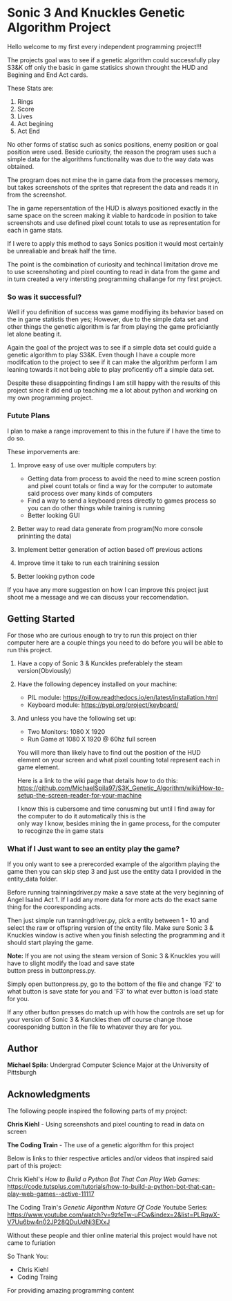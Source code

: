# Sonic 3 And Knuckles Genetic Algorithm Project

Hello welcome to my first every independent programming project!!!

The projects goal was to see if a genetic algorithm could successfully play S3&K off only the basic in game statisics shown throught the HUD and Begining and End Act cards. 

These Stats are:
1. Rings
2. Score
3. Lives
4. Act begining
5. Act End

No other forms of statisc such as sonics positions, enemy position or goal position were used. Beside curiosity, the reason the program uses such a simple data for the algorithms functionality was due to the way data was obtained. 

The program does not mine the in game data from the processes memory, but takes screenshots of the sprites that represent the data and reads it in from the screenshot. 

The in game repersentation of the HUD is always positioned exactly in the same space on the screen making it viable to hardcode in position to take screenshots and use defined pixel count totals to use as representation for each in game stats. 

If I were to apply this method to says Sonics position it would most certainly be unrealiable and break half the time. 

The point is the combination of curiosity and techincal limitation drove me to use screenshoting and pixel counting to read in data from the game and in turn created a very intersting programming challange for my first project.

### So was it successful?

Well if you definition of success was game modifiying its behavior based on the in game statistis then yes; However, due to the simple data set and other things the genetic algorithm is far from playing the game proficiantly let alone beating it.

Again the goal of the project was to see if a simple data set could guide a genetic algorithm to play S3&K. Even though I have a couple more modifcation to the project to see if it can make the algorithm perform I am leaning towards it not being able to play proficently off a simple data set. 

Despite these disappointing findings I am still happy with the results of this project since it did end up teaching me a lot about python and working on my own programming project.

### Futute Plans

I plan to make a range improvement to this in the future if I have the time to do so.

These imporvements are:

1. Improve easy of use over multiple computers by:
	* Getting data from process to avoid the need to mine screen postion and pixel count totals
	  or find a way for the computer to automate said process over many kinds of computers
	* Find a way to send a keyboard press directly to games process so you can do other things while training is running
	* Better looking GUI
	
2. Better way to read data generate from program(No more console prininting the data)

3. Implement better generation of action based off previous actions

4. Improve time it take to run each trainining session

5. Better looking python code

If you have any more suggestion on how I can improve this project just shoot me a message and we can discuss your reccomendation.
## Getting Started

For those who are curious enough to try to run this project on thier computer here are a couple things you need to do before you will be able to run this project.

1. Have a copy of Sonic 3 & Kunckles preferablely the steam version(Obviously)
2. Have the following depencey installed on your machine:

	* PIL module: https://pillow.readthedocs.io/en/latest/installation.html
	* Keyboard module: https://pypi.org/project/keyboard/

3. And unless you have the following set up:
	* Two Monitors: 1080 X 1920 
	* Run Game at 1080 X 1920 @ 60hz full screen
	
 	You will more than likely have to find out the position of the HUD element on your screen and what pixel counting total 	represent each in game element.
	
	Here is a link to the wiki page that details how to do this:
	https://github.com/MichaelSpila97/S3K_Genetic_Algorithm/wiki/How-to-setup-the-screen-reader-for-your-machine
	
	I know this is cubersome and time conusming but until I find away for the computer to do it automatically this is the  	  
	only way I know, besides mining the in game process, for the computer to recoginze the in game stats

### What if I Just want to see an entity play the game?
If you only want to see a prerecorded example of the algorithm playing the game then you can skip step 3 and just use the entity data I provided in the entity_data folder. 

Before running trainningdriver.py make a save state at the very beginning of Angel Isalnd Act 1. If I add any more data for more acts do the exact same thing for the cooresponding acts.

Then just simple run tranningdriver.py, pick a entity between 1 - 10 and select the raw or offspring version of the entity file. Make sure Sonic 3 & Knuckles window is active when you finish selecting the programming and it should start playing the game.

**Note:** If you are not using the steam version of Sonic 3 & Knuckles you will have to slight modify the load and save state 	 
button press in buttonpress.py. 
	  
Simply open buttonpress.py, go to the bottom of the file and change 'F2' to what button is save state for you and 'F3' to what ever button is load state for you. 

If any other button presses do match up with how the controls are set up for your version of Sonic 3 & Kunckles then off course change those cooresponidng button in the file to whatever they are for you.

## Author

 **Michael Spila**: Undergrad Computer Science Major at the University of Pittsburgh 

##  Acknowledgments

The following people inspired the following parts of my project:

**Chris Kiehl** - Using screenshots and pixel counting to read in data on screen

**The Coding Train** - The use of a genetic algorithm for this project

Below is links to thier respective articles and/or videos that inspired said part of this project:

Chris Kiehl's _How to Build a Python Bot That Can Play Web Games_: https://code.tutsplus.com/tutorials/how-to-build-a-python-bot-that-can-play-web-games--active-11117

The Coding Train's _Genetic Algorithm Nature Of Code_ Youtube Series: https://www.youtube.com/watch?v=9zfeTw-uFCw&index=2&list=PLRqwX-V7Uu6bw4n02JP28QDuUdNi3EXxJ

Without these people and thier online material this project would have not came to furiation 

So Thank You:

   * Chris Kiehl
   * Coding Traing

For providing amazing programming content
